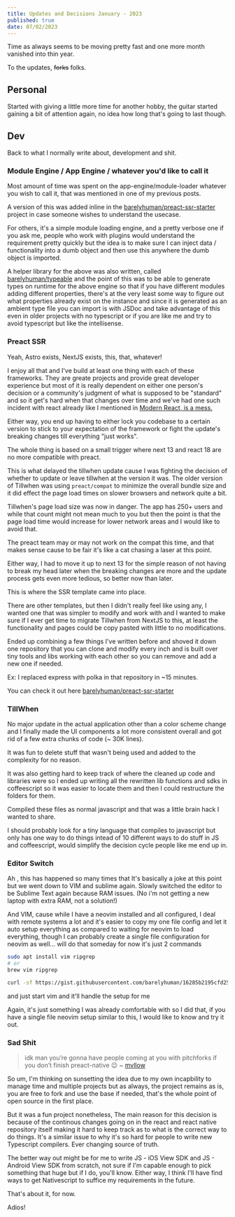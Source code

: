 ```yaml
---
title: Updates and Decisions January - 2023
published: true
date: 07/02/2023
---
```


Time as always seems to be moving pretty fast and one more month vanished into thin year.

To the updates, ~~forks~~ folks.

## Personal

Started with giving a little more time for another hobby, the guitar started gaining a bit of attention again, no idea how long that's going to last
though.

## Dev

Back to what I normally write about, development and shit.

### Module Engine / App Engine / whatever you'd like to call it

Most amount of time was spent on the app-engine/module-loader whatever you wish to call it, that was mentioned in one of my previous posts.

A version of this was added inline in the [barelyhuman/preact-ssr-starter](https://github.com/barelyhuman/preact-ssr-starter) project in case someone
wishes to understand the usecase.

For others, it's a simple module loading engine, and a pretty verbose one if you ask me, people who work with plugins would understand the requirement
pretty quickly but the idea is to make sure I can inject data / functionality into a dumb object and then use this anywhere the dumb object is
imported.

A helper library for the above was also written, called [barelyhuman/typeable](https://github.com/barelyhuman/typeable) and the point of this was to
be able to generate types on runtime for the above engine so that if you have different modules adding different properties, there's at the very least
some way to figure out what properties already exist on the instance and since it is generated as an ambient type file you can import is with JSDoc
and take advantage of this even in older projects with no typescript or if you are like me and try to avoid typescript but like the intellisense.

### Preact SSR

Yeah, Astro exists, NextJS exists, this, that, whatever!

I enjoy all that and I've build at least one thing with each of these frameworks. They are greate projects and provide great developer experience but
most of it is really dependent on either one person's decision or a community's judgment of what is supposed to be "standard" and so it get's hard
when that changes over time and we've had one such incident with react already like I mentioned in
[Modern React, is a mess.](/writing/20220817-modern-react-a-mess)

Either way, you end up having to either lock you codebase to a certain version to stick to your expectation of the framework or fight the update's
breaking changes till everything "just works".

The whole thing is based on a small trigger where next 13 and react 18 are no more compatible with preact.

This is what delayed the tillwhen update cause I was fighting the decision of whether to update or leave tillwhen at the version it was. The older
version of Tillwhen was using `preact/compat` to minimize the overall bundle size and it did effect the page load times on slower browsers and network
quite a bit.

Tillwhen's page load size was now in danger. The app has 250+ users and while that count might not mean much to you but then the point is that the
page load time would increase for lower network areas and I would like to avoid that.

The preact team may or may not work on the compat this time, and that makes sense cause to be fair it's like a cat chasing a laser at this point.

Either way, I had to move it up to next 13 for the simple reason of not having to break my head later when the breaking changes are more and the
update process gets even more tedious, so better now than later.

This is where the SSR template came into place.

There are other templates, but then I didn't really feel like using any, I wanted one that was simpler to modify and work with and I wanted to make
sure if I ever get time to migrate Tillwhen from NextJS to this, at least the functionality and pages could be copy pasted with little to no
modifications.

Ended up combining a few things I've written before and shoved it down one repository that you can clone and modify every inch and is built over tiny
tools and libs working with each other so you can remove and add a new one if needed.

Ex: I replaced express with polka in that repository in ~15 minutes.

You can check it out here [barelyhuman/preact-ssr-starter](https://github.com/barelyhuman/preact-ssr-starter)

### TillWhen

No major update in the actual application other than a color scheme change and I finally made the UI components a lot more consistent overall and got
rid of a few extra chunks of code (~ 30K lines).

It was fun to delete stuff that wasn't being used and added to the complexity for no reason.

It was also getting hard to keep track of where the cleaned up code and libraries were so I ended up writing all the rewritten lib functions and sdks
in coffeescript so it was easier to locate them and then I could restructure the folders for them.

Compiled these files as normal javascript and that was a little brain hack I wanted to share.

I should probably look for a tiny language that compiles to javascript but only has one way to do things intead of 10 different ways to do stuff in JS
and coffeescript, would simplify the decision cycle people like me end up in.

### Editor Switch

Ah , this has happened so many times that It's basically a joke at this point but we went down to VIM and sublime again. Slowly switched the editor to
be Sublime Text again because RAM issues. (No i'm not getting a new laptop with extra RAM, not a solution!)

And VIM, cause while I have a neovim installed and all configured, I deal with remote systems a lot and it's easier to copy my one file config and let
it auto setup everything as compared to waiting for neovim to load everything, though I can probably create a single file configuration for neovim as
well... will do that someday for now it's just 2 commands

```sh
sudo apt install vim ripgrep
# or
brew vim ripgrep

curl -sf https://gist.githubusercontent.com/barelyhuman/16285b2195cfd25d8c84356676cc807d/raw/3770a3f039aca45a4ad91102eafc03dcfc8606cb/.vimrc > .vimrc

```

and just start vim and it'll handle the setup for me

Again, it's just something I was already comfortable with so I did that, if you have a single file neovim setup similar to this, I would like to know
and try it out.

### Sad Shit

> idk man you’re gonna have people coming at you with pitchforks if you don’t finish preact-native 😉 ~ [mvllow](https://mellow.dev/)

So um, I'm thinking on sunsetting the idea due to my own incapbility to manage time and multiple projects but as always, the project remains as is,
you are free to fork and use the base if needed, that's the whole point of open source in the first place.

But it was a fun project nonetheless, The main reason for this decision is because of the continous changes going on in the react and react native
repository itself making it hard to keep track as to what is the correct way to do things. It's a similar issue to why it's so hard for people to
write new Typescript compilers. Ever changing source of truth.

The better way out might be for me to write JS - iOS View SDK and JS - Android View SDK from scratch, not sure if I'm capable enough to pick something
that huge but if I do, you'll know. Either way, I think I'll have find ways to get Nativescript to suffice my requirements in the future.

That's about it, for now.

Adios!
